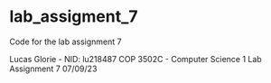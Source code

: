 # lab_assigment_7
Code for the lab assignment 7 

Lucas Glorie - NID: lu218487
COP 3502C - Computer Science 1
Lab Assignment 7
07/09/23

